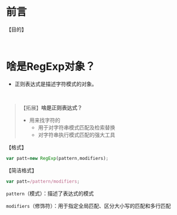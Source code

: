 # 前言

【目的】



<br>

# 啥是RegExp对象？

* 正则表达式是描述字符模式的对象。

<br>

> 【拓展】**啥是正则表达式？**
>
> - 用来找字符的
>   - 用于对字符串模式匹配及检索替换
>   - 对字符串执行模式匹配的强大工具

【格式】

````javascript
var patt=new RegExp(pattern,modifiers);
````

【简洁格式】

````javascript
var patt=/pattern/modifiers; 
````

`pattern`（模式）：描述了表达式的模式

`modifiers`（修饰符）：用于指定全局匹配、区分大小写的匹配和多行匹配

